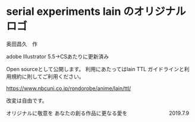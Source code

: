 

serial experiments lain のオリジナルロゴ
====================================

奥田昌久　作

adobe Illustrator 5.5→CSあたりに更新済み


Open sourceとして公開します。
利用にあたってはlain TTL
ガイドラインと利用規約に則してご利用ください。

https://www.nbcuni.co.jp/rondorobe/anime/lain/ttl/


改変は自由です。


オリジナルに敬意を
あなたの創る作品に更なる愛を　　　　　　　　2019.7.9


